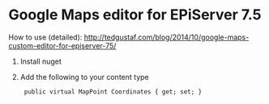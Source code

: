 Google Maps editor for EPiServer 7.5
====================================

How to use (detailed): http://tedgustaf.com/blog/2014/10/google-maps-custom-editor-for-episerver-75/

1. Install nuget

2. Add the following to your content type

        public virtual MapPoint Coordinates { get; set; }


